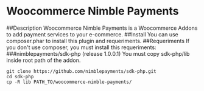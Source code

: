 # Woocommerce Nimble Payments
##Description
Woocommerce Nimble Payments is a Woocommerce Addons to add payment services to your e-commerce.
##Install
You can use composer.phar to install this plugin and requeriments.
##Requeriments
If you don't use composer, you must install this requeriments:
###nimblepayments/sdk-php (release 1.0.0.1)
You must copy sdk-php/lib inside root path of the addon.
```
git clone https://github.com/nimblepayments/sdk-php.git
cd sdk-php
cp -R lib PATH_TO/woocommerce-nimble-payments/
```
